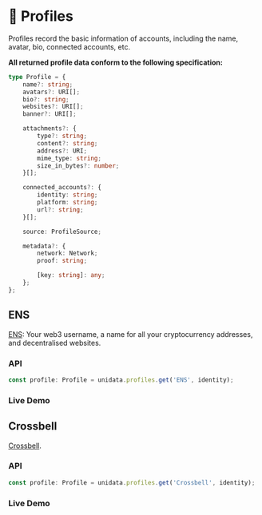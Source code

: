 # 👾 Profiles

Profiles record the basic information of accounts, including the name, avatar, bio, connected accounts, etc.

**All returned profile data conform to the following specification:**

```ts
type Profile = {
    name?: string;
    avatars?: URI[];
    bio?: string;
    websites?: URI[];
    banner?: URI[];

    attachments?: {
        type?: string;
        content?: string;
        address?: URI;
        mime_type: string;
        size_in_bytes?: number;
    }[];

    connected_accounts?: {
        identity: string;
        platform: string;
        url?: string;
    }[];

    source: ProfileSource;

    metadata?: {
        network: Network;
        proof: string;

        [key: string]: any;
    };
};
```

## ENS

[ENS](https://ens.domains/): Your web3 username, a name for all your cryptocurrency addresses, and decentralised websites.

### API

```js
const profile: Profile = unidata.profiles.get('ENS', identity);
```

### Live Demo

<Profiles :provider="'ENS'" :defaultIdentity="'0xC8b960D09C0078c18Dcbe7eB9AB9d816BcCa8944'" />

## Crossbell

[Crossbell](https://github.com/Crossbell-Box/).

### API

```js
const profile: Profile = unidata.profiles.get('Crossbell', identity);
```

### Live Demo

<Profiles :provider="'Crossbell'" :defaultIdentity="'0xC8b960D09C0078c18Dcbe7eB9AB9d816BcCa8944'" />
